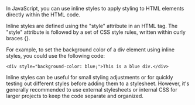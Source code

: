 In JavaScript, you can use inline styles to apply styling to HTML elements directly within the HTML code. 

Inline styles are defined using the "style" attribute in an HTML tag. The "style" attribute is followed by a set of CSS style rules, written within curly braces {}.

For example, to set the background color of a div element using inline styles, you could use the following code:

```
<div style="background-color: blue;">This is a blue div.</div>
```

Inline styles can be useful for small styling adjustments or for quickly testing out different styles before adding them to a stylesheet. However, it's generally recommended to use external stylesheets or internal CSS for larger projects to keep the code separate and organized.
